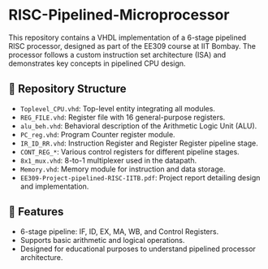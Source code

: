 # RISC-Pipelined-Microprocessor

This repository contains a VHDL implementation of a 6-stage pipelined RISC processor, designed as part of the EE309 course at IIT Bombay. The processor follows a custom instruction set architecture (ISA) and demonstrates key concepts in pipelined CPU design.

## 📁 Repository Structure

- `Toplevel_CPU.vhd`: Top-level entity integrating all modules.
- `REG_FILE.vhd`: Register file with 16 general-purpose registers.
- `alu_beh.vhd`: Behavioral description of the Arithmetic Logic Unit (ALU).
- `PC_reg.vhd`: Program Counter register module.
- `IR_ID_RR.vhd`: Instruction Register and Register Register pipeline stage.
- `CONT_REG_*`: Various control registers for different pipeline stages.
- `8x1_mux.vhd`: 8-to-1 multiplexer used in the datapath.
- `Memory.vhd`: Memory module for instruction and data storage.
- `EE309-Project-pipelined-RISC-IITB.pdf`: Project report detailing design and implementation.

## 🧠 Features

- 6-stage pipeline: IF, ID, EX, MA, WB, and Control Registers.
- Supports basic arithmetic and logical operations.
- Designed for educational purposes to understand pipelined processor architecture.

